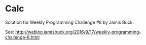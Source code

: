# Calc

Solution for Weekly Programming Challenge #8 by Jamis Buck.

See: http://weblog.jamisbuck.org/2016/9/17/weekly-programming-challenge-8.html
